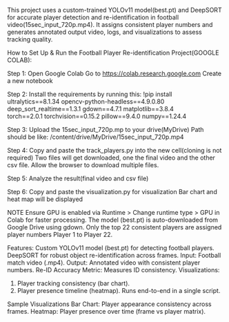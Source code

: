 This project uses a custom-trained YOLOv11 model(best.pt) and DeepSORT for accurate player detection and re-identification in football video(15sec_input_720p.mp4). It assigns consistent player numbers and generates annotated output video, logs, and visualizations to assess tracking quality.

How to Set Up & Run the Football Player Re-identification Project(GOOGLE COLAB):

Step 1: Open Google Colab
Go to https://colab.research.google.com
Create a new notebook

Step 2: Install the requirements by running this:
!pip install ultralytics==8.1.34 opencv-python-headless==4.9.0.80 \
             deep_sort_realtime==1.3.1 gdown==4.7.1 matplotlib==3.8.4 \
             torch==2.0.1 torchvision==0.15.2 pillow==9.4.0 numpy==1.24.4

Step 3: Upload the 15sec_input_720p.mp to your drive(MyDrive)
Path should be like:
/content/drive/MyDrive/15sec_input_720p.mp4

Step 4: Copy and paste the track_players.py into the new cell(cloning is not required)
Two files will get downloaded, one the final video and the other csv file.
Allow the browser to download multiple files.

Step 5: Analyze the result(final video and csv file)

Step 6: Copy and paste the visualization.py for visualization
Bar chart and heat map will be displayed

NOTE
Ensure GPU is enabled via Runtime > Change runtime type > GPU in Colab for faster processing.
The model (best.pt) is auto-downloaded from Google Drive using gdown.
Only the top 22 consistent players are assigned player numbers Player 1 to Player 22.

Features:
Custom YOLOv11 model (best.pt) for detecting football players.
DeepSORT for robust object re-identification across frames.
Input: Football match video (.mp4).
Output: Annotated video with consistent player numbers.
Re-ID Accuracy Metric: Measures ID consistency.
Visualizations:
1) Player tracking consistency (bar chart).
2) Player presence timeline (heatmap).
Runs end-to-end in a single script.

Sample Visualizations
Bar Chart: Player appearance consistency across frames.
Heatmap: Player presence over time (frame vs player matrix).







